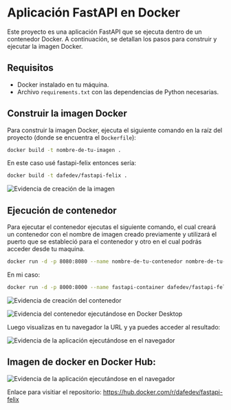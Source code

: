 # Aplicación FastAPI en Docker

Este proyecto es una aplicación FastAPI que se ejecuta dentro de un contenedor Docker. A continuación, se detallan los pasos para construir y ejecutar la imagen Docker.

## Requisitos

- Docker instalado en tu máquina.
- Archivo `requirements.txt` con las dependencias de Python necesarias.

## Construir la imagen Docker

Para construir la imagen Docker, ejecuta el siguiente comando en la raíz del proyecto (donde se encuentra el `Dockerfile`):

```bash
docker build -t nombre-de-tu-imagen .
```

En este caso usé fastapi-felix entonces sería:

```bash
docker build -t dafedev/fastapi-felix .
```

![Evidencia de creación de la imagen](https://i.imgur.com/VSz7cI1.png)

## Ejecución de contenedor

Para ejecutar el contenedor ejecutas el siguiente comando, el cual creará un contenedor con el nombre de imagen creado previamente y utilizará el puerto que se estableció para el contenedor y otro en el cual podrás acceder desde tu maquina.

```bash
docker run -d -p 8080:8080 --name nombre-de-tu-contenedor nombre-de-tu-imagen
```

En mi caso:

```bash
docker run -d -p 8000:8000 --name fastapi-container dafedev/fastapi-felix
```

![Evidencia de creación del contenedor](https://i.imgur.com/65odTNA.png)

![Evidencia del contenedor ejecutándose en Docker Desktop](https://i.imgur.com/lJCKhed.png)

Luego visualizas en tu navegador la URL y ya puedes acceder al resultado:

![Evidencia de la aplicación ejecutándose en el navegador](https://i.imgur.com/QpZljr3.png)

## Imagen de docker en Docker Hub:

![Evidencia de la aplicación ejecutándose en el navegador](https://i.imgur.com/VNRxSoK.png)

Enlace para visitiar el repositorio: https://hub.docker.com/r/dafedev/fastapi-felix
